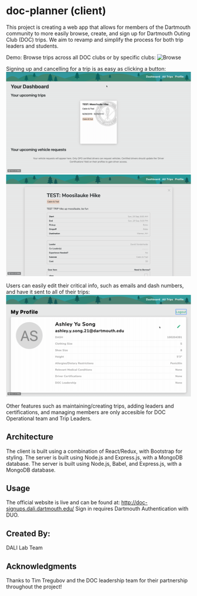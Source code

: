 # doc-planner (client)

This project is creating a web app that allows for members of the Dartmouth community 
to more easily browse, create, and sign up for Dartmouth Outing Club (DOC) trips. We 
aim to revamp and simplify the process for both trip leaders and students.


Demo:
Browse trips across all DOC clubs or by specific clubs:
![Browse](alltrips.gif)

Signing up and cancelling for a trip is as easy as clicking a button:
![Signup](trips.gif)
![Signup](tripsview.gif)

Users can easily edit their critical info, such as emails and dash numbers, and have it sent to all of their trips:
![Update](profile.gif)

Other features such as maintaining/creating trips, adding leaders and certifications, and managing members are only accesible for DOC Operational team and Trip Leaders. 

## Architecture

The client is built using a combination of React/Redux, with Bootstrap for styling. The 
server is built using Node.js and Express.js, with a MongoDB database.
The server is built using Node.js, Babel, and Express.js, with a MongoDB database.


## Usage
The official website is live and can be found at: http://doc-signups.dali.dartmouth.edu/
Sign in requires Dartmouth Authentication with DUO.

## Created By:
DALI Lab Team

## Acknowledgments
Thanks to Tim Tregubov and the DOC leadership team for their partnership throughout the project!
